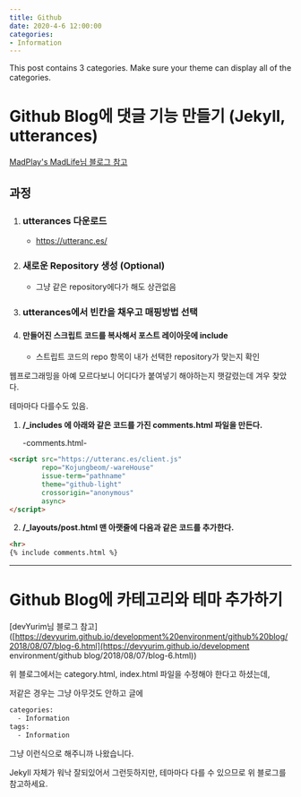 ```yaml
---
title: Github
date: 2020-4-6 12:00:00
categories:
- Information
---
```


This post contains 3 categories. Make sure your theme can display all of the categories.

# Github Blog에 댓글 기능 만들기 (Jekyll, utterances)

[MadPlay's MadLife님 블로그 참고](https://madplay.github.io/post/jekyll-blog-comments-with-utterances)

## 과정

1. ### utterances 다운로드

   - https://utteranc.es/

2. ### 새로운 Repository 생성 (Optional)

   - 그냥 같은 repository에다가 해도 상관없음

3. ### utterances에서 빈칸을 채우고 매핑방법 선택

   

4. #### 만들어진 스크립트 코드를 복사해서 포스트 레이아웃에 include

   - 스트립트 코드의 repo 항목이 내가 선택한 repository가 맞는지 확인



웹프로그래밍을 아예 모르다보니 어디다가 붙여넣기 해야하는지 햇갈렸는데 겨우 찾았다.

테마마다 다를수도 있음.

1. **/_includes 에 아래와 같은 코드를 가진 comments.html 파일을 만든다.**

   -comments.html-

```html
<script src="https://utteranc.es/client.js"
        repo="Kojungbeom/-wareHouse"
        issue-term="pathname"
        theme="github-light"
        crossorigin="anonymous"
        async>
</script>
```



2. **/_layouts/post.html 맨 아랫줄에 다음과 같은 코드를 추가한다.**

```html
<hr>
{% include comments.html %}
```



---

# Github Blog에 카테고리와 테마 추가하기

[devYurim님 블로그 참고]([https://devyurim.github.io/development%20environment/github%20blog/2018/08/07/blog-6.html](https://devyurim.github.io/development environment/github blog/2018/08/07/blog-6.html))

위 블로그에서는 category.html, index.html 파일을 수정해야 한다고 하셨는데,

저같은 경우는 그냥 아무것도 안하고 글에 

```html
categories:
  - Information
tags:
  - Information
```

그냥 이런식으로 해주니까 나왔습니다.

Jekyll 자체가 워낙 잘되있어서 그런듯하지만, 테마마다 다를 수 있으므로 위 블로그를 참고하세요.







<script src="https://utteranc.es/client.js"
        repo="Kojungbeom/kojungbeom.github.io"
        issue-term="title"
        theme="github-light"
        crossorigin="anonymous"
        async>
</script>